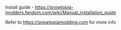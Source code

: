 Install guide - https://snowtopia-modders.fandom.com/wiki/Manual_installation_guide

Refer to https://snowtopiamodding.com for more info

